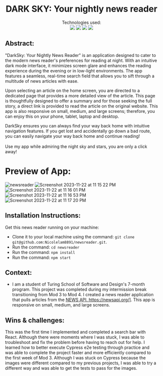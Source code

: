 <div align="center">
<h1>DARK SKY: Your nightly news reader </h1>

Technologies used:<br>
  <img src="https://img.shields.io/badge/React-20232A?style=for-the-badge&logo=react&logoColor=61DAFB" />
  <img src="https://img.shields.io/badge/React_Router-CA4245?style=for-the-badge&logo=react-router&logoColor=white"/>
  <img src="https://img.shields.io/badge/CSS3-1572B6?style=for-the-badge&logo=css3&logoColor=white" />
  <img src="https://img.shields.io/badge/HTML5-E34F26?style=for-the-badge&logo=html5&logoColor=white" />
</div>

## Abstract: 
"DarkSky: Your Nightly News Reader" is an  application designed to cater to the modern news reader's preferences for reading at night. With an intuitive dark mode interface, it minimizes screen glare and enhances the reading experience during the evening or in low-light environments. The app features a seamless, real-time search field that allows you to sift through a multitude of news articles with ease.

Upon selecting an article on the home screen, you are directed to a dedicated page that provides a more detailed view of the article. This page is thoughtfully designed to offer a summary and for those seeking the full story, a direct link is provided to read the article on the original website. This app is also responsive on small, medium, and large screens; therefore, you can enjoy this on your phone, tablet, laptop and desktop.

DarkSky ensures you can always find your way back home with intuitive navigation features. If you get lost and accidentally go down a bad route, you can easily navigate your way back home and continue reading! 
<br></br>
Use my app while admiring the night sky and stars, you are only a click away! 

# Preview of App:
![newsreader](https://github.com/Nicolelam8891/newsreader/assets/132624450/b5fe17c2-0472-4274-aaef-3a9ae4ea2849)
![Screenshot 2023-11-22 at 11 15 22 PM](https://github.com/Nicolelam8891/newsreader/assets/132624450/3dc1fd63-2cf8-4f0e-8a31-e1d393075fd0)
![Screenshot 2023-11-22 at 11 16 01 PM](https://github.com/Nicolelam8891/newsreader/assets/132624450/31773b39-a4ff-48e2-bb19-cf8a508a5392)
![Screenshot 2023-11-22 at 11 16 53 PM](https://github.com/Nicolelam8891/newsreader/assets/132624450/86b60e8f-d033-4331-938a-dd7ab238dd19)
![Screenshot 2023-11-22 at 11 17 20 PM](https://github.com/Nicolelam8891/newsreader/assets/132624450/68394b07-5ade-4ac9-a004-378b9915b936)


## Installation Instructions:
Get this news reader running on your machine: 
- Clone it to your local machine using the command: `git clone git@github.com:Nicolelam8891/newsreader.git`.
- Run the command: `cd newsreader`
- Run the command: `npm install`
- Run the command: `npm start`

## Context:
- I am a student of Turing School of Software and Design's 7-month program. This project was completed during my intermission break transitioning from Mod 3 to Mod 4. I created a news reader application that pulls articles from the [NEWS API. ](https://newsapi.org/)https://newsapi.org/]. This app is responsive on small, medium, and large screens.


## Wins & challenges:
This was the first time I implemented and completed a search bar with React. Although there were moments where I was stuck, I was able to troubleshoot and fix the problem before having to reach out for help. I learned how to better execute Cypress e2e testing through practice and was able to complete the project faster and more efficiently compared to the first week of Mod 3. Although I was stuck on Cypress because the images were different compared to my previous projects, I was able to try a different way and was able to get the tests to pass for the images. 

